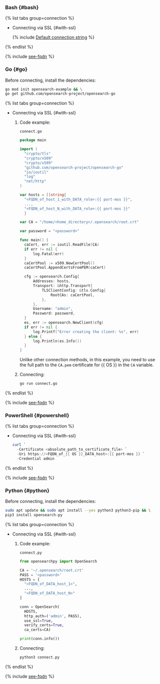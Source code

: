 ### Bash {#bash}

{% list tabs group=connection %}

- Connecting via SSL {#with-ssl}

   {% include [Default connection string](default-connstring.md) %}

{% endlist %}

{% include [see-fqdn](fqdn-host.md) %}

### Go {#go}

Before connecting, install the dependencies:

```bash
go mod init opensearch-example && \
go get github.com/opensearch-project/opensearch-go
```

{% list tabs group=connection %}

- Connecting via SSL {#with-ssl}

   1. Code example:

      `connect.go`

      ```go
      package main

      import (
      	"crypto/tls"
      	"crypto/x509"
      	"crypto/x509"
      	"github.com/opensearch-project/opensearch-go"
      	"io/ioutil"
      	"log"
      	"net/http"
      )

      var hosts = []string{
      	"<FQDN_of_host_1_with_DATA_role>:{{ port-mos }}",
      	...,
      	"<FQDN_of_host_N_with_DATA_role>:{{ port-mos }}"
      	}

      var CA = "/home/<home_directory>/.opensearch/root.crt"

      var password = "<password>"

      func main() {
      	caCert, err := ioutil.ReadFile(CA)
      	if err != nil {
      		log.Fatal(err)
      	}
      	caCertPool := x509.NewCertPool()
      	caCertPool.AppendCertsFromPEM(caCert)

      	cfg := opensearch.Config{
      		Addresses: hosts,
      		Transport: &http.Transport{
      			TLSClientConfig: &tls.Config{
      				RootCAs: caCertPool,
      			},
      		},
      		Username: "admin",
      		Password: password,
      	}
      	es, err := opensearch.NewClient(cfg)
      	if err != nil {
      		log.Printf("Error creating the client: %s", err)
      	} else {
      		log.Println(es.Info())
      	}
      }
      ```

      Unlike other connection methods, in this example, you need to use the full path to the `CA.pem` certificate for {{ OS }} in the `CA` variable.

   1. Connecting:

      ```bash
      go run connect.go
      ```

{% endlist %}

{% include [see-fqdn](fqdn-host.md) %}

### PowerShell {#powershell}

{% list tabs group=connection %}

- Connecting via SSL {#with-ssl}

   ```powershell
   curl `
     -Certificate <absolute_path_to_certificate_file> `
     -Uri https://<FQDN_of_{{ OS }}_DATA_host>:{{ port-mos }} `
     -Credential admin
   ```

{% endlist %}

{% include [see-fqdn](fqdn-host.md) %}

### Python {#python}

Before connecting, install the dependencies:

```bash
sudo apt update && sudo apt install --yes python3 python3-pip && \
pip3 install opensearch-py
```

{% list tabs group=connection %}

- Connecting via SSL {#with-ssl}

   1. Code example:

      `connect.py`

      ```python
      from opensearchpy import OpenSearch

      CA = '~/.opensearch/root.crt'
      PASS = '<password>'
      HOSTS = [
        "<FQDN_of_DATA_host_1>",
        ...,
        "<FQDN_of_DATA_host_N>"
      ]

      conn = OpenSearch(
        HOSTS,
        http_auth=('admin', PASS),
        use_ssl=True,
        verify_certs=True,
        ca_certs=CA)

      print(conn.info())
      ```

   1. Connecting:

      ```bash
      python3 connect.py
      ```

{% endlist %}

{% include [see-fqdn](fqdn-host.md) %}
